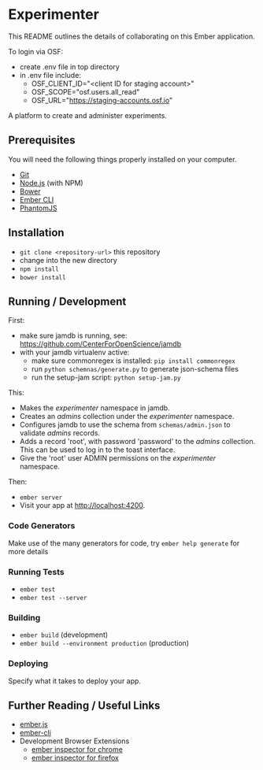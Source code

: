 # Experimenter

This README outlines the details of collaborating on this Ember application.

To login via OSF:
* create .env file in top directory
* in .env file include:
  * OSF_CLIENT_ID="\<client ID for staging account\>"
  * OSF_SCOPE="osf.users.all_read"
  * OSF_URL="https://staging-accounts.osf.io"

A platform to create and administer experiments.

## Prerequisites

You will need the following things properly installed on your computer.

* [Git](http://git-scm.com/)
* [Node.js](http://nodejs.org/) (with NPM)
* [Bower](http://bower.io/)
* [Ember CLI](http://www.ember-cli.com/)
* [PhantomJS](http://phantomjs.org/)

## Installation

* `git clone <repository-url>` this repository
* change into the new directory
* `npm install`
* `bower install`

## Running / Development

First:
* make sure jamdb is running, see: https://github.com/CenterForOpenScience/jamdb
* with your jamdb virtualenv active:
  * make sure commonregex is installed: `pip install commonregex`
  * run `python schemnas/generate.py` to generate json-schema files
  * run the setup-jam script: `python setup-jam.py`

This:
- Makes the _experimenter_ namespace in jamdb.
- Creates an _admins_ collection under the _experimenter_ namespace.
- Configures jamdb to use the schema from `schemas/admin.json` to validate _admins_ records.
- Adds a record 'root', with password 'password' to the _admins_ collection. This can be used to log in to the toast interface.
- Give the 'root' user ADMIN permissions on the _experimenter_ namespace.

Then:
* `ember server`
* Visit your app at [http://localhost:4200](http://localhost:4200).

### Code Generators

Make use of the many generators for code, try `ember help generate` for more details

### Running Tests

* `ember test`
* `ember test --server`

### Building

* `ember build` (development)
* `ember build --environment production` (production)

### Deploying

Specify what it takes to deploy your app.

## Further Reading / Useful Links

* [ember.js](http://emberjs.com/)
* [ember-cli](http://www.ember-cli.com/)
* Development Browser Extensions
  * [ember inspector for chrome](https://chrome.google.com/webstore/detail/ember-inspector/bmdblncegkenkacieihfhpjfppoconhi)
  * [ember inspector for firefox](https://addons.mozilla.org/en-US/firefox/addon/ember-inspector/)

